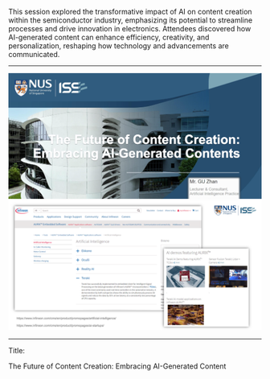 This session explored the transformative impact of AI on content creation within the semiconductor industry, emphasizing its potential to streamline processes and drive innovation in electronics. Attendees discovered how AI-generated content can enhance efficiency, creativity, and personalization, reshaping how technology and advancements are communicated.

---

![](sn001.png)
![](sn002.png)

---

Title:

The Future of Content Creation: Embracing AI-Generated Content
